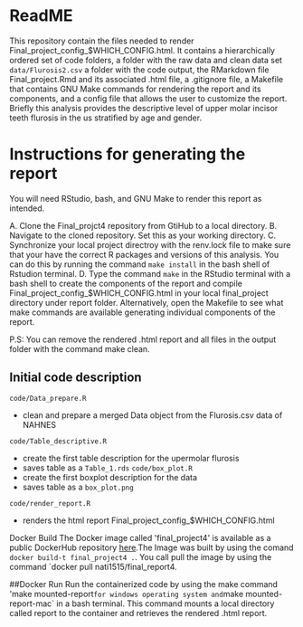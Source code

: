 # ReadME

This repository contain the files needed to render Final_project_config\_\$WHICH_CONFIG.html. It contains a hierarchically ordered set of code folders, a folder with the raw data and clean data set `data/Flurosis2.csv` a folder with the code output, the RMarkdown file Final_project.Rmd and its associated .html file, a .gitignore file, a Makefile that contains GNU Make commands for rendering the report and its components, and a config file that allows the user to customize the report. Briefly this analysis provides the descriptive level of upper molar incisor teeth flurosis in the us stratified by age and gender.

# Instructions for generating the report

You will need RStudio, bash, and GNU Make to render this report as intended.

A. Clone the Final_projct4 repository from GtiHub to a local directory. B. Navigate to the cloned repository. Set this as your working directory. C. Synchronize your local project directroy with the renv.lock file to make sure that your have the correct R packages and versions of this analysis. You can do this by running the command `make install` in the bash shell of Rstudion terminal. D. Type the command `make` in the RStudio terminal with a bash shell to create the components of the report and compile Final_project_config\_\$WHICH_CONFIG.html in your local final_project directory under report folder. Alternatively, open the Makefile to see what make commands are available generating individual components of the report.

P.S: You can remove the rendered .html report and all files in the output folder with the command make clean.

## Initial code description

`code/Data_prepare.R`

-   clean and prepare a merged Data object from the Flurosis.csv data of NAHNES

`code/Table_descriptive.R`

-   create the first table description for the upermolar flurosis
-   saves table as a `Table_1.rds` `code/box_plot.R`
-   create the first boxplot description for the data
-   saves table as a `box_plot.png`

`code/render_report.R`

-   renders the html report Final_project_config\_\$WHICH_CONFIG.html

Docker Build The Docker image called 'final_project4' is available as a public DockerHub repository [here](https://hub.docker.com/layers/nati1515/final_report4/latest/images/sha256:927d0da9cd10302eeb62f8c948a29034420bb2a67711fc765ceb7168d3c57e40?uuid=3B775E31-23A0-48FD-90D8-215A38E28F2E "here").The Image was built by using the comand `docker build-t final_project4 .`. You call pull the image by using the command `docker pull   nati1515/final_report4. 

##Docker Run 
Run the containerized code by using the make command 'make mounted-report` for windows operating system and `make mounted-report-mac` in a bash terminal. This command mounts a local directory called report to the container and retrieves the rendered .html report.



